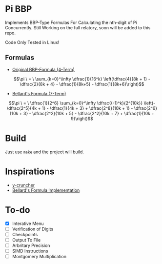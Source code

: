 # Pi BBP
Implements BBP-Type Formulas For Calculating the nth-digit of Pi Concurrently. Still Working on the full relatory, soon will be added to this repo.

Code Only Tested in Linux!

## Formulas
* [Original BBP-Formula (4-Term)](https://en.wikipedia.org/wiki/Bailey%E2%80%93Borwein%E2%80%93Plouffe_formula)

$$\pi \ = \ \sum_{k=0}^\infty \dfrac{1}{16^k} \left(\dfrac{4}{8k + 1} - \dfrac{2}{8k + 4} - \dfrac{1}{8k+5} - \dfrac{1}{8k+6}\right)$$

* [Bellard's Formula (7-Term)](https://bellard.org/pi/)

$$\pi \ = \ \dfrac{1}{2^6} \sum_{k=0}^\infty \dfrac{(-1)^k}{2^{10k}} \left(-\dfrac{2^5}{4k + 1} - \dfrac{1}{4k + 3} + \dfrac{2^8}{10k + 1} - \dfrac{2^6}{10k + 3} - \dfrac{2^2}{10k + 5} - \dfrac{2^2}{10k + 7} + \dfrac{1}{10k + 9}\right)$$

# Build
Just use `make` and the project will build.

# Inspirations
* [y-cruncher](http://www.numberworld.org/y-cruncher/)
* [Bellard's Formula Implementation](https://link.springer.com/article/10.1007/s11139-021-00475-y)

# To-do
* [x] Interative Menu
* [ ] Verification of Digits
* [ ] Checkpoints
* [ ] Output To File
* [ ] Arbritary Precision
* [ ] SIMD Instructions
* [ ] Montgomery Multiplication
